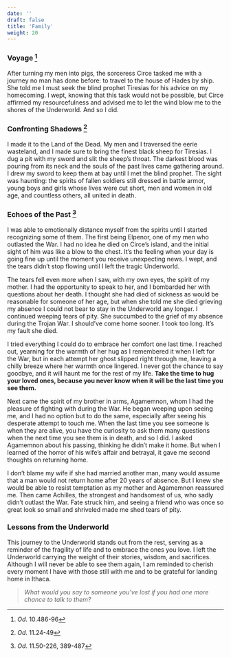 ```yaml
---
date: ''
draft: false
title: 'Family'
weight: 20
---
```


### Voyage [^1]

After turning my men into pigs, the sorceress Circe tasked me with a journey no man has done before: to travel to the house of Hades by ship. She told me I must seek the blind prophet Tiresias for his advice on my homecoming. I wept, knowing that this task would not be possible, but Circe affirmed my resourcefulness and advised me to let the wind blow me to the shores of the Underworld. And so I did.

### Confronting Shadows [^2]

I made it to the Land of the Dead. My men and I traversed the eerie wasteland, and I made sure to bring the finest black sheep for Tiresias. I dug a pit with my sword and slit the sheep’s throat. The darkest blood was pouring from its neck and the souls of the past lives came gathering around. I drew my sword to keep them at bay until I met the blind prophet. The sight was haunting: the spirits of fallen soldiers still dressed in battle armor, young boys and girls whose lives were cut short, men and women in old age, and countless others, all united in death.

### Echoes of the Past [^3]

I was able to emotionally distance myself from the spirits until I started recognizing some of them. The first being Elpenor, one of my men who outlasted the War. I had no idea he died on Circe’s island, and the initial sight of him was like a blow to the chest. It’s the feeling when your day is going fine up until the moment you receive unexpecting news. I wept, and the tears didn’t stop flowing until I left the tragic Underworld.

The tears fell even more when I saw, with my own eyes, the spirit of my mother. I had the opportunity to speak to her, and I bombarded her with questions about her death. I thought she had died of sickness as would be reasonable for someone of her age, but when she told me she died grieving my absence I could not bear to stay in the Underworld any longer. I continued weeping tears of pity. She succumbed to the grief of my absence during the Trojan War. I should’ve come home sooner. I took too long. It’s my fault she died. 

I tried everything I could do to embrace her comfort one last time. I reached out, yearning for the warmth of her hug as I remembered it when I left for the War, but in each attempt her ghost slipped right through me, leaving a chilly breeze where her warmth once lingered. I never got the chance to say goodbye, and it will haunt me for the rest of my life. **Take the time to hug your loved ones, because you never know when it will be the last time you see them.**

Next came the spirit of my brother in arms, Agamemnon, whom I had the pleasure of fighting with during the War. He began weeping upon seeing me, and I had no option but to do the same, especially after seeing his desperate attempt to touch me. When the last time you see someone is when they are alive, you have the curiosity to ask them many questions when the next time you see them is in death, and so I did. I asked Agamemnon about his passing, thinking he didn’t make it home. But when I learned of the horror of his wife’s affair and betrayal, it gave me second thoughts on returning home. 

I don’t blame my wife if she had married another man, many would assume that a man would not return home after 20 years of absence. But I knew she would be able to resist temptation as my mother and Agamemnon reassured me. Then came Achilles, the strongest and handsomest of us, who sadly didn’t outlast the War. Fate struck him, and seeing a friend who was once so great look so small and shriveled made me shed tears of pity. 

### Lessons from the Underworld

This journey to the Underworld stands out from the rest, serving as a reminder of the fragility of life and to embrace the ones you love. I left the Underworld carrying the weight of their stories, wisdom, and sacrifices. Although I will never be able to see them again, I am reminded to cherish every moment I have with those still with me and to be grateful for landing home in Ithaca.

>*What would you say to someone you've lost if you had one more chance to talk to them?*

[^1]: *Od*. 10.486-96
[^2]: *Od*. 11.24-49
[^3]: *Od*. 11.50-226, 389-487